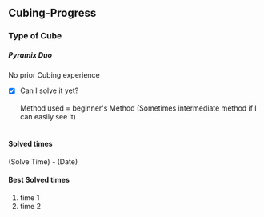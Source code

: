 ## Cubing-Progress
### Type of Cube
##### Pyramix Duo
No prior Cubing experience<br>

- [x] Can I solve it yet?<br><br>
Method used = beginner's Method (Sometimes intermediate method if I can easily see it)<br><br>

#### Solved times
(Solve Time) - (Date)


#### Best Solved times
1. time 1
2. time 2

